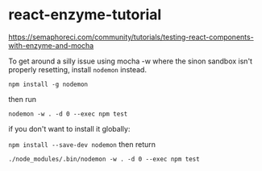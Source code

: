 # react-enzyme-tutorial

https://semaphoreci.com/community/tutorials/testing-react-components-with-enzyme-and-mocha


To  get around a silly issue using mocha -w where the sinon sandbox isn't properly resetting, install `nodemon` instead.

`npm install -g nodemon`

then run

`nodemon -w . -d 0 --exec npm test`

if you don't want to install it globally:

`npm install --save-dev nodemon`
then return

`./node_modules/.bin/nodemon -w . -d 0 --exec npm test`
